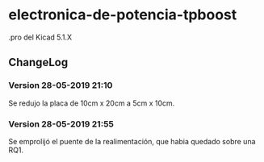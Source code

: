 # electronica-de-potencia-tpboost
.pro del Kicad 5.1.X

## ChangeLog
### Version 28-05-2019 21:10

Se redujo la placa de 10cm x 20cm a 5cm x 10cm.

### Version 28-05-2019 21:55

Se emprolijó el puente de la realimentación, que habia quedado sobre una RQ1.
